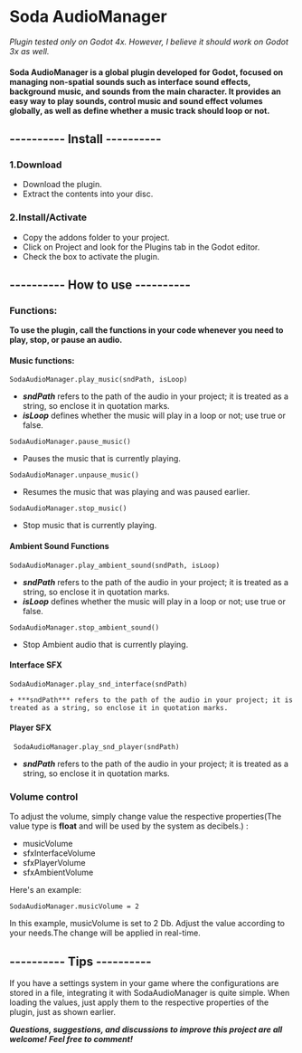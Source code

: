 # Soda AudioManager
*Plugin tested only on Godot 4x. However, I believe it should work on Godot 3x as well.*

#### Soda AudioManager is a global plugin developed for Godot, focused on managing non-spatial sounds such as interface sound effects, background music, and sounds from the main character. It provides an easy way to play sounds, control music and sound effect volumes globally, as well as define whether a music track should loop or not.

## ---------- Install ----------

### 1.Download

- Download the plugin.
- Extract the contents into your disc.

### 2.Install/Activate

- Copy the addons folder to your project.
- Click on Project and look for the Plugins  tab in the Godot editor.
- Check the box to activate the plugin.

## ---------- How to use ----------

### Functions:
**To use the plugin, call the functions in your code whenever you need to play, stop, or pause an audio.**

#### Music functions:
```
SodaAudioManager.play_music(sndPath, isLoop)
```
+ ***sndPath*** refers to the path of the audio in your project; it is treated as a string, so enclose it in quotation marks.
+ ***isLoop*** defines whether the music will play in a loop or not; use true or false.

```
SodaAudioManager.pause_music()
```
- Pauses the music that is currently playing.

```
SodaAudioManager.unpause_music()
```
- Resumes the music that was playing and was paused earlier.

```
SodaAudioManager.stop_music()
```
- Stop music that is currently playing.
	
#### Ambient Sound Functions
```
SodaAudioManager.play_ambient_sound(sndPath, isLoop)
```
- ***sndPath*** refers to the path of the audio in your project; it is treated as a string, so enclose it in quotation marks.
- ***isLoop*** defines whether the music will play in a loop or not; use true or false.
	
```
SodaAudioManager.stop_ambient_sound()
```
- Stop Ambient audio that is currently playing.

#### Interface SFX
```
SodaAudioManager.play_snd_interface(sndPath)
```
	+ ***sndPath*** refers to the path of the audio in your project; it is treated as a string, so enclose it in quotation marks.
	
#### Player SFX
 ```
  SodaAudioManager.play_snd_player(sndPath)
 ```
- ***sndPath*** refers to the path of the audio in your project; it is treated as a string, so enclose it in quotation marks.
	
### Volume control
To adjust the volume, simply change value the respective properties(The value type is **float** and will be used by the system as decibels.) :

- musicVolume
- sfxInterfaceVolume
- sfxPlayerVolume
- sfxAmbientVolume

Here's an example:
``` 
SodaAudioManager.musicVolume = 2
```
In this example, musicVolume is set to 2 Db. Adjust the value according to your needs.The change will be applied in real-time.

## ---------- Tips ----------
If you have a settings system in your game where the configurations are stored in a file, integrating it with SodaAudioManager is quite simple. When loading the values, just apply them to the respective properties of the plugin, just as shown earlier.

***Questions, suggestions, and discussions to improve this project are all welcome! Feel free to comment!***
